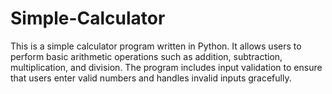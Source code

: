 # Simple-Calculator
This is a simple calculator program written in Python. It allows users to perform basic arithmetic operations such as addition, subtraction, multiplication, and division. The program includes input validation to ensure that users enter valid numbers and handles invalid inputs gracefully.

